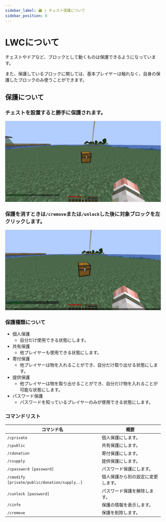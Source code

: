 ```yaml
---
sidebar_label: 🗃️ | チェスト保護について
sidebar_position: 8
---
```

# LWCについて
チェストやドアなど、ブロックとして動くものは保護できるようになっています。

また、保護しているブロックに関しては、基本プレイヤーは触れなく、自身の保護したブロックのみ使うことができます。

## 保護について
### チェストを設置すると勝手に保護されます。
![](img/protect_chest.png)

### 保護を消すときは`/cremove`または`/unlock`した後に対象ブロックを左クリックします。
![](img/cremove_chest.png)

### 保護種類について
- 個人保護
    - 自分だけ使用できる状態にします。
- 共有保護
    - 他プレイヤーも使用できる状態にします。
- 寄付保護
    - 他プレイヤーは物を入れることができ、自分だけ取り出せる状態にします。
- 提供保護
    - 他プレイヤーは物を取り出せることができ、自分だけ物を入れることが可能な状態にします。
- パスワード保護
    - パスワードを知っているプレイヤーのみが使用できる状態にします。

### コマンドリスト
| コマンド名 | 概要 |
| --- | --- |
| `/cprivate` | 個人保護にします。 |
| `/cpublic` | 共有保護にします。 |
| `/cdonation` | 寄付保護にします。 |
| `/csupply` | 提供保護にします。 |
| `/cpassword [password]` | パスワード保護にします。 |
| `/cmodify [private/public/donation/supply..]` | 個人保護から別の設定に変更します。 |
| `/cunlock [password]` | パスワード保護を解除します。 |
| `/cinfo` | 保護の情報を表示します。 |
| `/cremove` | 保護を削除します。 |
